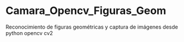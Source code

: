 # Camara_Opencv_Figuras_Geom
Reconocimiento de figuras geométricas y captura de imágenes desde python opencv cv2
